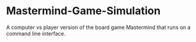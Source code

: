 # Mastermind-Game-Simulation
A computer vs player version of the board game Mastermind that runs on a command line interface.
